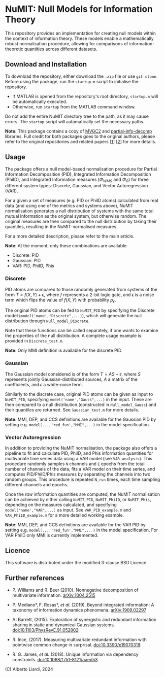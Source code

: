 NuMIT: Null Models for Information Theory
=========================================

This repository provides an implementation for creating null models within the context of information theory.
These models enable a mathematically robust normalisation procedure, allowing for comparisons of information-theoretic 
quantities across different datasets.


Download and Installation
-------------------------

To download the repository, either download the `.zip` file or use `git clone`. 
Before using the package, run the `startup.m` script to initialise the repository. 

* If MATLAB is opened from the repository's root directory, `startup.m` will be automatically executed.
* Otherwise, run `startup` from the MATLAB command window.

Do not add the entire NuMIT directory tree to the path, as it may cause errors. 
The `startup` script will automatically set the necessary paths.

**Note:** This package contains a copy of [MVGC2](https://github.com/SacklerCentre/MVGC2) and 
[partial-info-decomp](https://github.com/robince/partial-info-decomp) libraries. 
Full credit for both packages goes to the original authors, please refer to the original 
repositories and related papers [[1](https://www.sciencedirect.com/science/article/pii/S0165027013003701?via%3Dihub)] 
[[2](https://www.mdpi.com/1099-4300/19/7/318)] for more details.


Usage
-----

The package offers a null model-based normalisation procedure for Partial Information Decomposition (PID), 
Integrated Information Decomposition (PhiID), and Integrated Information measures ($\Phi_{WMS}$ and $\Phi_R$) 
for three different system types: Discrete, Gaussian, and Vector Autoregression (VAR). 

For a given a set of measures (e.g. PID or PhiID atoms) calculated from real data (and using one of the metrics and systems above), 
NuMIT normalisation generates a null distribution of systems with the same total mutual information as 
the original system, but otherwise random. The original measures are then compared to the null distribution 
by taking their quantiles, resulting in the NuMIT-normalised measures. 

For a more detailed description, please refer to the main article.

**Note**: At the moment, only these combinations are available:
* Discrete: PID
* Gaussian: PID
* VAR: PID, PhiID, Phis
  
### Discrete
PID atoms are compared to those randomly generated from systems of the form $T=f(X,Y)+\epsilon$, where $f$ represents a 
2-bit logic gate, and $\epsilon$ is a noise term which flips the value of $f(X,Y)$ with probability $p_{\epsilon}$.

The original PID atoms can be fed to `NuMIT_PID` by specifying the Discrete model (`model('name',"Discrete",...)`), which 
will generate the null distribution through `Null_model_Discrete`. 

Note that these functions can be called separately, if one wants to examine the properties of the null distribution. 
A complete usage example is provided in `Discrete_test.m`. 

**Note**: Only MMI definition is available for the discrete PID.

### Gaussian
The Gaussian model considered is of the form $T=AS+\epsilon$, where $S$ represents jointly Gaussian-distributed sources, $A$ a 
matrix of the coefficients, and $\epsilon$ a white-noise term. 

Similarly to the discrete case, original PID atoms can be given as input to `NuMIT_PID`, specifying `model('name',"Gauss",...)` 
in the input. These are then compared to a null distribution (constructed in `Null_model_Gauss`) and their quantiles are returned.
See `Gaussian_test.m` for more details.

**Note**: MMI, DEP, and CCS definitions are available for the Gaussian PID by setting e.g. `model(...,'red_fun',"MMI",...)` in the model 
specification.

### Vector Autoregression
In addition to providing the NuMIT normalisation, the package also offers a pipeline to fit and calculate PID, PhiID, and Phis 
information quantities for multivariate time series data using a VAR model (see `VAR_analysis`). This procedure randomly samples
`N` channels and `E` epochs from the total number of channels of the data, fits a VAR model on their time series, and computes 
PID/PhiID/Phis measures by separating the channels into two random groups. This procedure is repeated `N_run` times, each time 
sampling different channels and epochs. 

Once the _raw_ information quantities are computed, the NuMIT normalisation can be achieved by either calling `NuMIT_PID`, 
`NuMIT_PhiID`, or `NuMIT_Phis`, depending on the measures calculated, and specifying `model('name',"VAR",...)` as input. 
See `VAR_PID_example.m` and `VAR_PhiID_example.m` for a more detailed working example.  

**Note**: MMI, DEP, and CCS definitions are available for the VAR PID by setting e.g. `model(...,'red_fun',"MMI",...)` in the model 
specification. For VAR PhiID only MMI is currently implemented.



Licence
-------

This software is distributed under the modified 3-clause BSD Licence.


Further references
---------------

* P. Williams and R. Beer (2010). Nonnegative decomposition of multivariate
  information. [arXiv:1004.2515](https://arxiv.org/abs/1004.2515)
  
* P. Mediano\*, F. Rosas\*, _et al._ (2019). Beyond integrated information: A
  taxonomy of information dynamics phenomena.
  [arXiv:1909.02297](https://arxiv.org/abs/1909.02297)

* A: Barrett, (2015). Exploration of synergistic and redundant information sharing
  in static and dynamical Gaussian systems.
  [doi:10.1103/PhysRevE.91.052802](https://journals.aps.org/pre/abstract/10.1103/PhysRevE.91.052802)

* R. Ince, (2017). Measuring multivariate redundant information with pointwise
  common change in surprisal. [doi:10.3390/e19070318](https://doi.org/10.3390/e19070318)

* R. G. James, _et al._ (2018). Unique information via dependency constraints.
  [doi:10.1088/1751-8121/aaed53](https://iopscience.iop.org/article/10.1088/1751-8121/aaed53/pdf)


\(C\) Alberto Liardi, 2024
